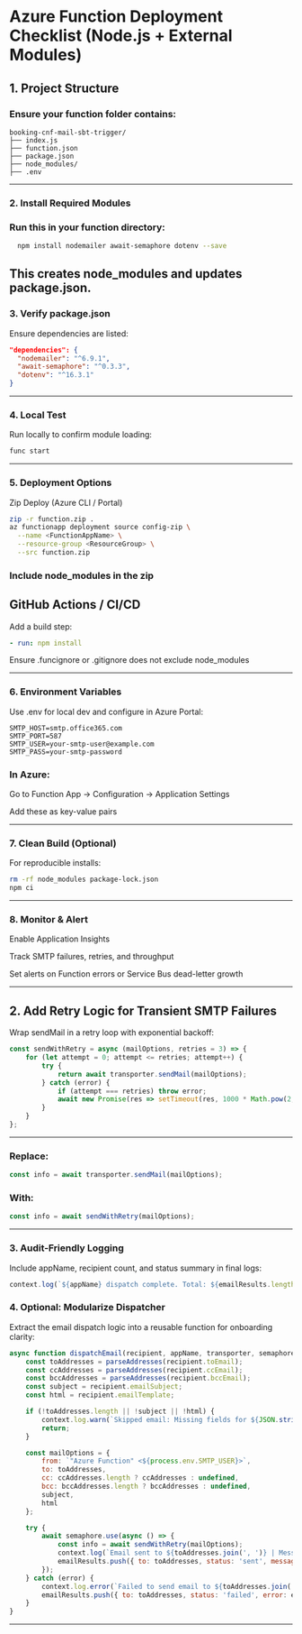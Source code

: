 # Azure Function Deployment Checklist (Node.js + External Modules)

## 1. Project Structure

### Ensure your function folder contains:

  ```Code
  booking-cnf-mail-sbt-trigger/
  ├── index.js
  ├── function.json
  ├── package.json
  ├── node_modules/
  ├── .env
  ```
---
### 2. Install Required Modules

### Run this in your function directory:

```bash
  npm install nodemailer await-semaphore dotenv --save
```

This creates node_modules and updates package.json.
---
### 3. Verify package.json

Ensure dependencies are listed:

```json
"dependencies": {
  "nodemailer": "^6.9.1",
  "await-semaphore": "^0.3.3",
  "dotenv": "^16.3.1"
}
```
---
### 4. Local Test

Run locally to confirm module loading:

```bash
func start
```

---
### 5. Deployment Options

Zip Deploy (Azure CLI / Portal)

```bash
zip -r function.zip .
az functionapp deployment source config-zip \
  --name <FunctionAppName> \
  --resource-group <ResourceGroup> \
  --src function.zip
```

### Include node_modules in the zip

## GitHub Actions / CI/CD
Add a build step:

```yaml
- run: npm install
```

Ensure .funcignore or .gitignore does not exclude node_modules

---
### 6. Environment Variables
Use .env for local dev and configure in Azure Portal:

```env
SMTP_HOST=smtp.office365.com
SMTP_PORT=587
SMTP_USER=your-smtp-user@example.com
SMTP_PASS=your-smtp-password
```

### In Azure:

  Go to Function App → Configuration → Application Settings
  
  Add these as key-value pairs

---

### 7. Clean Build (Optional)

For reproducible installs:

```bash
rm -rf node_modules package-lock.json
npm ci
```
---
### 8. Monitor & Alert

  Enable Application Insights
  
  Track SMTP failures, retries, and throughput
  
  Set alerts on Function errors or Service Bus dead-letter growth

---


## 2. Add Retry Logic for Transient SMTP Failures

Wrap sendMail in a retry loop with exponential backoff:

```js
const sendWithRetry = async (mailOptions, retries = 3) => {
    for (let attempt = 0; attempt <= retries; attempt++) {
        try {
            return await transporter.sendMail(mailOptions);
        } catch (error) {
            if (attempt === retries) throw error;
            await new Promise(res => setTimeout(res, 1000 * Math.pow(2, attempt)));
        }
    }
};
```

---

### Replace:

```js
const info = await transporter.sendMail(mailOptions);
```

### With:

```js
const info = await sendWithRetry(mailOptions);
```
---

### 3. Audit-Friendly Logging

Include appName, recipient count, and status summary in final logs:

```js
context.log(`${appName} dispatch complete. Total: ${emailResults.length}, Sent: ${emailResults.filter(e => e.status === 'sent').length}, Failed: ${emailResults.filter(e => e.status === 'failed').length}`);
```

### 4. Optional: Modularize Dispatcher

Extract the email dispatch logic into a reusable function for onboarding clarity:

```js
async function dispatchEmail(recipient, appName, transporter, semaphore, context, emailResults) {
    const toAddresses = parseAddresses(recipient.toEmail);
    const ccAddresses = parseAddresses(recipient.ccEmail);
    const bccAddresses = parseAddresses(recipient.bccEmail);
    const subject = recipient.emailSubject;
    const html = recipient.emailTemplate;

    if (!toAddresses.length || !subject || !html) {
        context.log.warn(`Skipped email: Missing fields for ${JSON.stringify(toAddresses)}`);
        return;
    }

    const mailOptions = {
        from: `"Azure Function" <${process.env.SMTP_USER}>`,
        to: toAddresses,
        cc: ccAddresses.length ? ccAddresses : undefined,
        bcc: bccAddresses.length ? bccAddresses : undefined,
        subject,
        html
    };

    try {
        await semaphore.use(async () => {
            const info = await sendWithRetry(mailOptions);
            context.log(`Email sent to ${toAddresses.join(', ')} | Message ID: ${info.messageId}`);
            emailResults.push({ to: toAddresses, status: 'sent', messageId: info.messageId });
        });
    } catch (error) {
        context.log.error(`Failed to send email to ${toAddresses.join(', ')}`, error.message);
        emailResults.push({ to: toAddresses, status: 'failed', error: error.message });
    }
}
```
---
